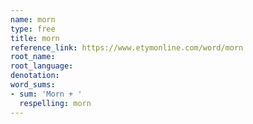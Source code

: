 ```yaml
---
name: morn
type: free
title: morn
reference_link: https://www.etymonline.com/word/morn
root_name: 
root_language: 
denotation: 
word_sums:
- sum: 'Morn + '
  respelling: morn
---
```

